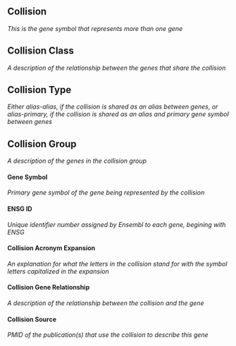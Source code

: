 ## Collision
*This is the gene symbol that represents more than one gene*

## Collision Class
*A description of the relationship between the genes that share the collision*

## Collision Type
*Either alias-alias, if the collision is shared as an alias between genes, or alias-primary, if the collision is shared as an alias and primary gene symbol between genes*

## Collision Group 
*A description of the genes in the collision group*

#### Gene Symbol 
*Primary gene symbol of the gene being represented by the collision*

#### ENSG ID
*Unique identifier number assigned by Ensembl to each gene, begining with ENSG*

#### Collision Acronym Expansion 
*An explanation for what the letters in the collision stand for with the symbol letters capitalized in the expansion* 

#### Collision Gene Relationship
*A description of the relationship between the collision and the gene*

#### Collision Source
*PMID of the publication(s) that use the collision to describe this gene*
